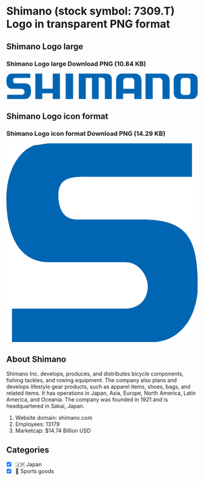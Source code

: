 # Shimano (stock symbol: 7309.T) Logo in transparent PNG format

## Shimano Logo large

### Shimano Logo large Download PNG (10.84 KB)

![Shimano Logo large Download PNG (10.84 KB)](/img/orig/7309.T_BIG-e1de4269.png)

## Shimano Logo icon format

### Shimano Logo icon format Download PNG (14.29 KB)

![Shimano Logo icon format Download PNG (14.29 KB)](/img/orig/7309.T-d3a26f66.png)

## About Shimano

Shimano Inc. develops, produces, and distributes bicycle components, fishing tackles, and rowing equipment. The company also plans and develops lifestyle gear products, such as apparel items, shoes, bags, and related items. It has operations in Japan, Asia, Europe, North America, Latin America, and Oceania. The company was founded in 1921 and is headquartered in Sakai, Japan.

1. Website domain: shimano.com
2. Employees: 13179
3. Marketcap: $14.74 Billion USD


## Categories
- [x] 🇯🇵 Japan
- [x] 🎾 Sports goods
